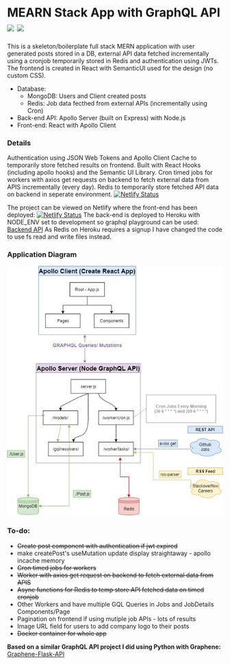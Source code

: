 # MEARN Stack App with GraphQL API <img src="https://user-images.githubusercontent.com/841294/53402609-b97a2180-39ba-11e9-8100-812bab86357c.png" height="50" /> <img src="https://github.com/graphql/graphql-spec/blob/master/resources/GraphQL%20Logo.svg" height="50" />

This is a skeleton/boilerplate full stack MERN application with user generated posts stored in a DB, external API data fetched incrementally using a cronjob temporarily stored in Redis and authentication using JWTs. The frontend is created in React with SemanticUI used for the design (no custom CSS). 

- Database: 
    - MongoDB: Users and Client created posts
    - Redis: Job data fecthed from external APIs (incrementally using Cron)
- Back-end API: Apollo Server (built on Express) with Node.js
- Front-end: React with Apollo Client

### Details
Authentication using JSON Web Tokens and Apollo Client Cache to temporarily store fetched results on frontend. Built with React Hooks (including apollo hooks) and the Semantic UI Library. Cron timed jobs for workers with axios get requests on backend to fetch external data from APIS incrementally (every day). Redis to temporarily store fetched API data on backend in seperate environment.
[![Netlify Status](https://api.netlify.com/api/v1/badges/5bd9efa7-56ac-4264-abbe-1f14397307cc/deploy-status)](https://app.netlify.com/sites/londondevjobs/deploys)

The project can be viewed on Netlify where the front-end has been deployed:
[![Netlify Status](https://api.netlify.com/api/v1/badges/5bd9efa7-56ac-4264-abbe-1f14397307cc/deploy-status)](https://app.netlify.com/sites/londondevjobs/deploys)
The back-end is deployed to Heroku with NODE_ENV set to development so graphql playground can be used:
[Backend API](https://londondevjobs.herokuapp.com/)
As Redis on Heroku requires a signup I have changed the code to use fs read and write files instead.

### Application Diagram
<p align="center"><img src="https://github.com/MrYKenz/MERN-GraphQL-App/blob/master/app_layout.jpg"/></p>

### To-do: 
- ~~Create post component with authentication if jwt expired~~
- make createPost's useMutation update display straightaway - apollo incache memory
- ~~Cron timed jobs for workers~~
- ~~Worker with axios get request on backend to fetch external data from APIS~~
- ~~Async functions for Redis to temp store API fetched data on timed cronjob~~
- Other Workers and have multiple GQL Queries in Jobs and JobDetails Components/Page
- Pagination on frontend if using mutiple job APIs - lots of results
- Image URL field for users to add company logo to their posts
- ~~Docker container for whole app~~

**Based on a similar GraphQL API project I did using Python with Graphene:** [Graphene-Flask-API](https://github.com/MrYKenz/Graphene-Flask-API)